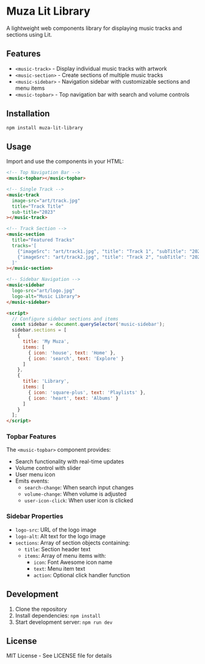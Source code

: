 # Muza Lit Library

A lightweight web components library for displaying music tracks and sections using Lit.

## Features

- `<music-track>` - Display individual music tracks with artwork
- `<music-section>` - Create sections of multiple music tracks
- `<music-sidebar>` - Navigation sidebar with customizable sections and menu items
- `<music-topbar>` - Top navigation bar with search and volume controls

## Installation

```bash
npm install muza-lit-library
```

## Usage

Import and use the components in your HTML:

```html
<!-- Top Navigation Bar -->
<music-topbar></music-topbar>

<!-- Single Track -->
<music-track 
  image-src="art/track.jpg" 
  title="Track Title" 
  sub-title="2023"
></music-track>

<!-- Track Section -->
<music-section 
  title="Featured Tracks" 
  tracks='[
    {"imageSrc": "art/track1.jpg", "title": "Track 1", "subTitle": "2023"},
    {"imageSrc": "art/track2.jpg", "title": "Track 2", "subTitle": "2023"}
  ]'
></music-section>

<!-- Sidebar Navigation -->
<music-sidebar
  logo-src="art/logo.jpg"
  logo-alt="Music Library">
</music-sidebar>

<script>
  // Configure sidebar sections and items
  const sidebar = document.querySelector('music-sidebar');
  sidebar.sections = [
    {
      title: 'My Muza',
      items: [
        { icon: 'house', text: 'Home' },
        { icon: 'search', text: 'Explore' }
      ]
    },
    {
      title: 'Library',
      items: [
        { icon: 'square-plus', text: 'Playlists' },
        { icon: 'heart', text: 'Albums' }
      ]
    }
  ];
</script>
```

### Topbar Features

The `<music-topbar>` component provides:
- Search functionality with real-time updates
- Volume control with slider
- User menu icon
- Emits events:
  - `search-change`: When search input changes
  - `volume-change`: When volume is adjusted
  - `user-icon-click`: When user icon is clicked

### Sidebar Properties

- `logo-src`: URL of the logo image
- `logo-alt`: Alt text for the logo image
- `sections`: Array of section objects containing:
  - `title`: Section header text
  - `items`: Array of menu items with:
    - `icon`: Font Awesome icon name
    - `text`: Menu item text
    - `action`: Optional click handler function

## Development

1. Clone the repository
2. Install dependencies: `npm install`
3. Start development server: `npm run dev`

## License

MIT License - See LICENSE file for details
